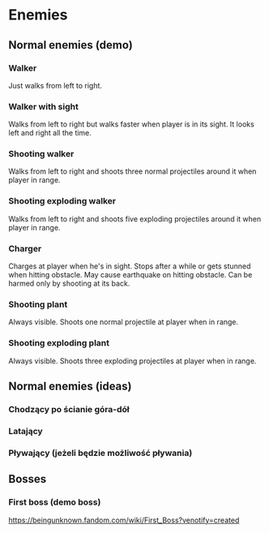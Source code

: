 # Enemies

## Normal enemies (demo)

### Walker

Just walks from left to right.

### Walker with sight

Walks from left to right but walks faster when player is in its sight. It looks left and right all the time.

### Shooting walker

Walks from left to right and shoots three normal projectiles around it when player in range.

### Shooting exploding walker

Walks from left to right and shoots five exploding projectiles around it when player in range.

### Charger

Charges at player when he's in sight. Stops after a while or gets stunned when hitting obstacle. May cause earthquake on hitting obstacle. Can be harmed only by shooting at its back.

### Shooting plant

Always visible. Shoots one normal projectile at player when in range.

### Shooting exploding plant

Always visible. Shoots three exploding projectiles at player when in range.


## Normal enemies (ideas)

### Chodzący po ścianie góra-dół

### Latający

### Pływający (jeżeli będzie możliwość pływania)


## Bosses

### First boss (demo boss)

https://beingunknown.fandom.com/wiki/First_Boss?venotify=created